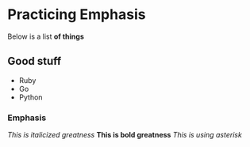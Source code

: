 # Practicing Emphasis

Below is a list **of things**

## Good stuff
- Ruby
- Go
- Python

### Emphasis

_This is italicized greatness_ 
__This is bold greatness__
*This is using asterisk*
